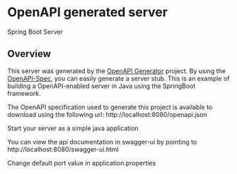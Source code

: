 # OpenAPI generated server

Spring Boot Server

## Overview
This server was generated by the [OpenAPI Generator](https://openapi-generator.tech) project.
By using the [OpenAPI-Spec](https://openapis.org), you can easily generate a server stub.
This is an example of building a OpenAPI-enabled server in Java using the SpringBoot framework.


The OpenAPI specification used to generate this project is available to download using the following url:
http://localhost:8080/openapi.json

Start your server as a simple java application

You can view the api documentation in swagger-ui by pointing to
http://localhost:8080/swagger-ui.html

Change default port value in application.properties